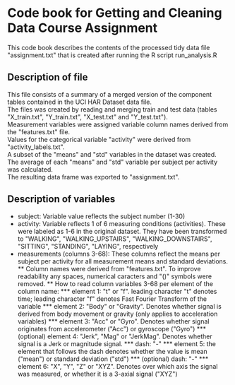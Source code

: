 # Code book for Getting and Cleaning Data Course Assignment
This code book describes the contents of the processed tidy data file "assignment.txt" that is created after running the R script run_analysis.R

## Description of file
This file consists of a summary of a merged version of the component tables contained in the UCI HAR Dataset data file.  
The files was created by reading and merging train and test data (tables "X_train.txt", "Y_train.txt", "X_test.txt" and "Y_test.txt").  
Measurement variables were assigned variable column names derived from the "features.txt" file.  
Values for the categorical variable "activity" were derived from "activity_labels.txt".  
A subset of the "means" and "std" variables in the dataset was created.  
The average of each "means" and "std" variable per subject per activity was calculated.  
The resulting data frame was exported to "assignment.txt".  

## Description of variables
* subject: Variable value reflects the subject number (1-30)
* activity: Variable reflects 1 of 6 measuring conditions (activities). These were labeled as 1-6 in the original dataset. They have been transformed to "WALKING", "WALKING_UPSTAIRS", "WALKING_DOWNSTAIRS", "SITTING", "STANDING", "LAYING", respectively
* measurements (columns 3-68): These columns reflect the means per subject per activity for all measurement means and standard deviations.
** Column names were derived from "features.txt". To improve readability any spaces, numerical caracters and "()" symbols were removed.
** How to read column variables 3-68 per element of the column name:
*** element 1: "t" or "f". leading character "t" denotes time; leading character "f" denotes Fast Fourier Transform of the variable
*** element 2: "Body" or "Gravity". Denotes whether signal is derived from body movement or gravity (only applies to acceleration variables)
*** element 3: "Acc" or "Gyro". Denotes whether signal originates from accelerometer ("Acc") or gyroscope ("Gyro")
*** (optional) element 4: "Jerk", "Mag" or "JerkMag". Denotes whether signal is a Jerk or magnitude signal.
*** dash: "-"
*** element 5: the element that follows the dash denotes whether the value is mean ("mean") or standard deviation ("std")
*** (optional) dash: "-"
*** element 6: "X", "Y", "Z" or "XYZ". Denotes over which axis the signal was measured, or whether it is a 3-axial signal ("XYZ")

